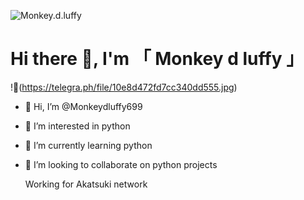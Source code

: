 ![Monkey.d.luffy](https://telegra.ph/file/55953b748032c1f106feb.jpg)
# Hi there 👋, I'm 「 Monkey d luffy 」
!👒(https://telegra.ph/file/10e8d472fd7cc340dd555.jpg)






- 👋 Hi, I’m @Monkeydluffy699

- 👀 I’m interested in python 
- 🌱 I’m currently learning python 
- 💞️ I’m looking to collaborate on python projects 



   Working for Akatsuki network 








<!---
Monkeydluffy699/Monkeydluffy699 is a ✨ special ✨ repository because its `README.md` (this file) appears on your GitHub profile.
You can click the Preview link to take a look at your changes.
--->
